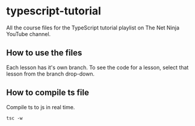 # typescript-tutorial
All the course files for the TypeScript tutorial playlist on The Net Ninja YouTube channel.

## How to use the files
Each lesson has it's own branch. To see the code for a lesson, select that lesson from the branch drop-down.

## How to compile ts file
Compile ts to js in real time.

`tsc -w`
